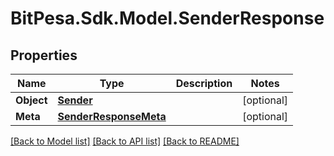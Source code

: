 
# BitPesa.Sdk.Model.SenderResponse

## Properties

Name | Type | Description | Notes
------------ | ------------- | ------------- | -------------
**Object** | [**Sender**](Sender.md) |  | [optional] 
**Meta** | [**SenderResponseMeta**](SenderResponseMeta.md) |  | [optional] 

[[Back to Model list]](../README.md#documentation-for-models)
[[Back to API list]](../README.md#documentation-for-api-endpoints)
[[Back to README]](../README.md)

